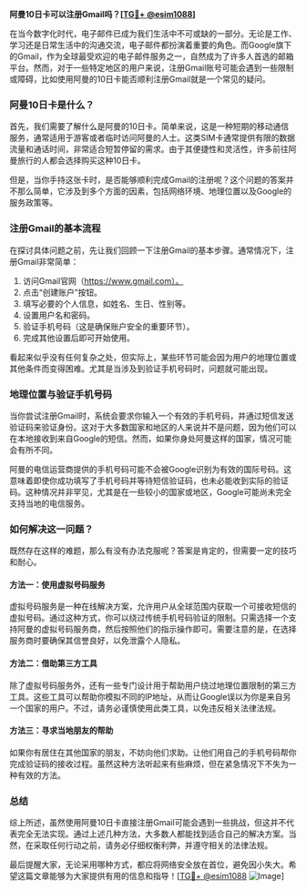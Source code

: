 **阿曼10日卡可以注册Gmail吗？[[TG💪+ @esim1088](https://t.me/s/esim1088)]**

在当今数字化时代，电子邮件已成为我们生活中不可或缺的一部分。无论是工作、学习还是日常生活中的沟通交流，电子邮件都扮演着重要的角色。而Google旗下的Gmail，作为全球最受欢迎的电子邮件服务之一，自然成为了许多人首选的邮箱平台。然而，对于一些特定地区的用户来说，注册Gmail账号可能会遇到一些限制或障碍，比如使用阿曼的10日卡能否顺利注册Gmail就是一个常见的疑问。

### 阿曼10日卡是什么？

首先，我们需要了解什么是阿曼的10日卡。简单来说，这是一种短期的移动通信服务，通常适用于游客或者临时访问阿曼的人士。这类SIM卡通常提供有限的数据流量和通话时间，非常适合短暂停留的需求。由于其便捷性和灵活性，许多前往阿曼旅行的人都会选择购买这种10日卡。

但是，当你手持这张卡时，是否能够顺利完成Gmail的注册呢？这个问题的答案并不那么简单，它涉及到多个方面的因素，包括网络环境、地理位置以及Google的服务政策等。

### 注册Gmail的基本流程

在探讨具体问题之前，先让我们回顾一下注册Gmail的基本步骤。通常情况下，注册Gmail非常简单：

1. 访问Gmail官网（https://www.gmail.com）。
2. 点击“创建账户”按钮。
3. 填写必要的个人信息，如姓名、生日、性别等。
4. 设置用户名和密码。
5. 验证手机号码（这是确保账户安全的重要环节）。
6. 完成其他设置后即可开始使用。

看起来似乎没有任何复杂之处，但实际上，某些环节可能会因为用户的地理位置或其他条件而变得困难。尤其是当涉及到验证手机号码时，问题就可能出现。

### 地理位置与验证手机号码

当你尝试注册Gmail时，系统会要求你输入一个有效的手机号码，并通过短信发送验证码来验证身份。这对于大多数国家和地区的人来说并不是问题，因为他们可以在本地接收到来自Google的短信。然而，如果你身处阿曼这样的国家，情况可能会有所不同。

阿曼的电信运营商提供的手机号码可能不会被Google识别为有效的国际号码。这意味着即使你成功填写了手机号码并等待短信验证码，也未必能收到实际的验证码。这种情况并非罕见，尤其是在一些较小的国家或地区，Google可能尚未完全支持当地的电信服务。

### 如何解决这一问题？

既然存在这样的难题，那么有没有办法克服呢？答案是肯定的，但需要一定的技巧和耐心。

#### 方法一：使用虚拟号码服务

虚拟号码服务是一种在线解决方案，允许用户从全球范围内获取一个可接收短信的虚拟号码。通过这种方式，你可以绕过传统手机号码验证的限制。只需选择一个支持阿曼的虚拟号码服务商，然后按照他们的指示操作即可。需要注意的是，在选择服务商时要确保其信誉良好，以免泄露个人隐私。

#### 方法二：借助第三方工具

除了虚拟号码服务外，还有一些专门设计用于帮助用户绕过地理位置限制的第三方工具。这些工具可以帮助你模拟不同的IP地址，从而让Google误以为你是来自另一个国家的用户。不过，请务必谨慎使用此类工具，以免违反相关法律法规。

#### 方法三：寻求当地朋友的帮助

如果你有居住在其他国家的朋友，不妨向他们求助。让他们用自己的手机号码帮你完成验证码的接收过程。虽然这种方法听起来有些麻烦，但在紧急情况下不失为一种有效的方法。

### 总结

综上所述，虽然使用阿曼10日卡直接注册Gmail可能会遇到一些挑战，但这并不代表完全无法实现。通过上述几种方法，大多数人都能找到适合自己的解决方案。当然，在采取任何行动之前，请务必仔细权衡利弊，并遵守相关的法律法规。

最后提醒大家，无论采用哪种方式，都应将网络安全放在首位，避免因小失大。希望这篇文章能够为大家提供有用的信息和指导！[[TG💪+ @esim1088](https://t.me/s/esim1088) ![Image](https://i.postimg.cc/4NQfJmqS/Snipaste-2025-05-13-00-14-12.png)]